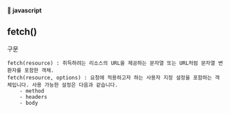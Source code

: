#### :peach: javascript



## fetch()
구문  
```
fetch(resource) : 취득하려는 리소스의 URL을 제공하는 문자열 또는 URL처럼 문자열 변환자를 포함한 객체.   
fetch(resource, options) : 요청에 적용하고자 하는 사용자 지정 설정을 포함하는 객체입니다. 사용 가능한 설정은 다음과 같습니다.
    - method 
    - headers
    - body 
```

